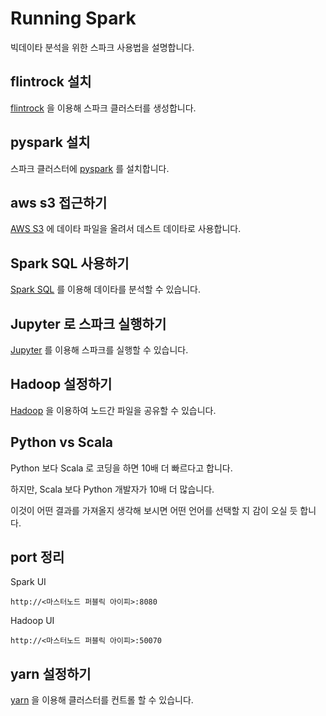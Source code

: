 # Running Spark

빅데이타 분석을 위한 스파크 사용법을 설명합니다.

## flintrock 설치

[flintrock](./flintrock.md) 을 이용해 스파크 클러스터를 생성합니다.

## pyspark 설치

스파크 클러스터에 [pyspark](./pyspark.md) 를 설치합니다.

## aws s3 접근하기

[AWS S3](./s3.md) 에 데이타 파일을 올려서 데스트 데이타로 사용합니다.

## Spark SQL 사용하기

[Spark SQL](./spark-sql.md) 를 이용해 데이타를 분석할 수 있습니다.

## Jupyter 로 스파크 실행하기

[Jupyter](./jupyter.md) 를 이용해 스파크를 실행할 수 있습니다.

## Hadoop 설정하기

[Hadoop](./hadoop.md) 을 이용하여 노드간 파일을 공유할 수 있습니다.

## Python vs Scala

Python 보다 Scala 로 코딩을 하면 10배 더 빠르다고 합니다.

하지만, Scala 보다 Python 개발자가 10배 더 많습니다.

이것이 어떤 결과를 가져올지 생각해 보시면 어떤 언어를 선택할 지 감이 오실 듯 합니다.

## port 정리

Spark UI

```url
http://<마스터노드 퍼블릭 아이피>:8080
```

Hadoop UI

```url
http://<마스터노드 퍼블릭 아이피>:50070
```

## yarn 설정하기

[yarn](./yarn.md) 을 이용해 클러스터를 컨트롤 할 수 있습니다.
